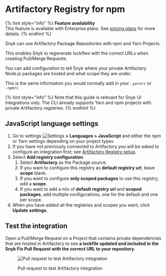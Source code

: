 # Artifactory Registry for npm

{% hint style="info" %}
**Feature availability**\
This feature is available with Enterprise plans. See [pricing plans](https://snyk.io/plans/) for more details.
{% endhint %}

Snyk can use Artifactory Package Repositories with npm and Yarn Projects.

This enables Snyk to regenerate lockfiles with the correct URLs when creating Pull/Merge Requests.

You can add configuration to tell Snyk where your private Artifactory Node.js packages are hosted and what scope they are under.

This is the same information you would normally add in your `.yarnrc` or `.npmrc`

{% hint style="info" %}
Note that this guide is relevant for Snyk UI integrations only. The CLI already supports Yarn and npm projects with private Artifactory registries.
{% endhint %}

## JavaScript language settings

1. Go to settings <img src="../../../../.gitbook/assets/cog_icon.png" alt="Settings" data-size="line"> **> Languages > JavaScript** and either the npm or Yarn settings depending on your project types
2. If you have not previously connected to Artifactory you will be asked to configure an integration first; see [Artifactory Registry setup](./).
3. Select **Add registry configuration**.
   1. Select **Artifactory** as the Package source.
   2. If you want to configure this registry as **default registry url**, leave **scope** blank.
   3. If you want to configure **only scoped packages** to use this registry, add a **scope**.
   4. If you want to add a mix of **default registry url** and **scoped packages**, add multiple configurations, one for the default and one per scope.
4. When you have added all the registries and scopes you want, click **Update settings**.

## Test the integration

Open a Pull/Merge Request on a Project that contains private dependencies that are hosted in Artifactory to see **a lockfile updated and included in the Snyk Fix Pull Request with the correct URL to your repository**.

<figure><img src="../../../../.gitbook/assets/image4-3-.png" alt="Pull request to test Artifactory integration"><figcaption><p>Pull request to test Artifactory integration</p></figcaption></figure>

